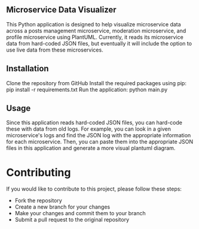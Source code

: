 ## Microservice Data Visualizer

This Python application is designed to help visualize microservice data across a posts management microservice, moderation microservice, and profile microservice using PlantUML. Currently, it reads its microservice data from hard-coded JSON files, but eventually it will include the option to use live data from these microservices.

## Installation

Clone the repository from GitHub
Install the required packages using pip: pip install -r requirements.txt
Run the application: python main.py

## Usage

Since this application reads hard-coded JSON files, you can hard-code these with data from old logs. For example, you can look in a given microservice's logs and find the JSON log with the appropriate information for each microservice. Then, you can paste them into the appropriate JSON files in this application and generate a more visual plantuml diagram.

# Contributing

If you would like to contribute to this project, please follow these steps:
- Fork the repository
- Create a new branch for your changes
- Make your changes and commit them to your branch
- Submit a pull request to the original repository

